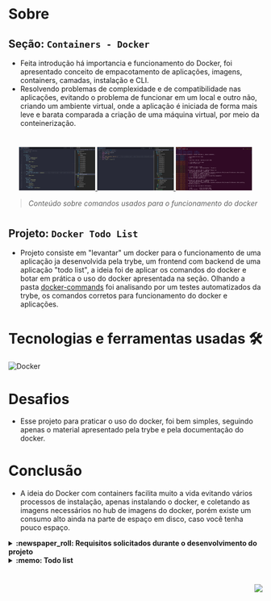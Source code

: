 # Sobre

## Seção: `Containers - Docker`

- Feita introdução há importancia e funcionamento do Docker, foi apresentado conceito de empacotamento de aplicações, imagens, containers, camadas, instalação e CLI.
- Resolvendo problemas de complexidade e de compatibilidade nas aplicações, evitando o problema de funcionar em um local e outro não, criando um ambiente virtual, onde a aplicação é iniciada de forma mais leve e barata comparada a criação de uma máquina virtual, por meio da conteinerização.
#
<div align="center">
  <a href="#">
    <img width="30%" src="./readme-imgs/project_top.webp">
    <img width="30%" src="./readme-imgs/project_mid.webp">
    <img width="30%" src="./readme-imgs/project_bottom.webp">
  </a>
</div>

>*Conteúdo sobre comandos usados para o funcionamento do docker*
#
## Projeto: `Docker Todo List`

- Projeto consiste em "levantar" um docker para o funcionamento de uma aplicação ja desenvolvida pela trybe, um frontend com backend de uma aplicação "todo list", a ideia foi de aplicar os comandos do docker e botar em prática o uso do docker apresentada na seção. Olhando a pasta [docker-commands](https://github.com/davidrogger/trybe-project-docker-todo-list/tree/readme-update/docker/docker-commands) foi analisando por um testes automatizados da trybe, os comandos corretos para funcionamento do docker e aplicações.

# Tecnologias e ferramentas usadas 🛠

![Docker](https://img.shields.io/badge/-Docker-fff?style=for-the-badge&logo=docker)


# Desafios

- Esse projeto para praticar o uso do docker, foi bem simples, seguindo apenas o material apresentado pela trybe e pela documentação do docker.

# Conclusão

- A ideia do Docker com containers facilita muito a vida evitando vários processos de instalação, apenas instalando o docker, e coletando as imagens necessários no hub de imagens do docker, porém existe um consumo alto ainda na parte de espaço em disco, caso você tenha pouco espaço.

</details>

<details>
  <summary>
    <strong>
      :newspaper_roll: Requisitos solicitados durante o desenvolvimento do projeto
    </strong>
  </summary>

 
### Requisitos
*Nome* | *Avaliação*
--- | :---:
1 - Crie um container em modo interativo, sem rodá-lo, nomeando-o como `01container` e utilizando a imagem `alpine` na versão `3.12` | :heavy_check_mark:
2 - Inicie o container `01container` | :heavy_check_mark:
3 - Liste os containers filtrando pelo nome `01container` | :heavy_check_mark:
4 - Execute o comando `cat /etc/os-release` no container `01container` sem se acoplar a ele | :heavy_check_mark:
5 - Remova o container `01container` | :heavy_check_mark:
6 - Faça o download da imagem `nginx` com a versão `1.21.3-alpine` sem criar ou rodar um container | :heavy_check_mark:
7 - Rode um novo container com a imagem  `nginx` com a versão `1.21.3-alpine` em segundo plano nomeando-o como `02images` e mapeando sua porta padrão de acesso para porta `3000` do sistema hospedeiro | :heavy_check_mark:
8 - Pare o container `02images` que está em andamento | :heavy_check_mark:
9 - Gere uma build a partir do Dockerfile do `back-end` do `todo-app` nomeando a imagem para `todobackend` | :heavy_check_mark:
10 - Gere uma build a partir do Dockerfile do `front-end` do `todo-app` nomeando a imagem para `todofrontend` | :heavy_check_mark:
11 - Gere uma build a partir do Dockerfile dos `testes` do `todo-app` nomeando a imagem para `todotests` | :heavy_check_mark:
12 - Suba uma orquestração em segundo plano com o docker-compose de forma que `backend`, `frontend` e `tests` consigam se comunicar | :heavy_check_mark:

</details>

<details>
  <summary>
    <strong>
      :memo: Todo list
    </strong>
  </summary>

  - [x] - ~~Criar aplicação com base nos requisitos da trybe.~~ ![data](https://badgen.net/badge/delivery/17-05-2022/green)

</details>

#

<div align="right">
  <img src="https://badgen.net/badge/last%20update/09-02-2023/blue">
</div>
